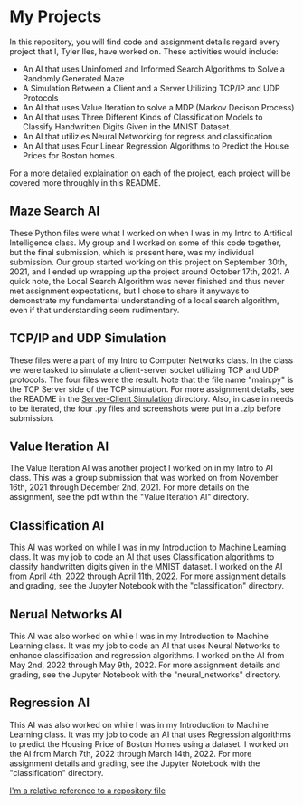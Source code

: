 # My Projects

In this repository, you will find code and assignment details regard every project that I, Tyler Iles, have worked on. These activities would include:

* An AI that uses Uninfomed and Informed Search Algorithms to Solve a Randomly Generated Maze
* A Simulation Between a Client and a Server Utilizing TCP/IP and UDP Protocols
* An AI that uses Value Iteration to solve a MDP (Markov Decison Process)
* An AI that uses Three Different Kinds of Classification Models to Classify Handwritten Digits Given in the MNIST Dataset.
* An AI that utilizies Neural Networking for regress and classification
* An AI that uses Four Linear Regression Algorithms to Predict the House Prices for Boston homes.

For a more detailed explaination on each of the project, each project will be covered more throughly in this README.

## Maze Search AI

These Python files were what I worked on when I was in my Intro to Artifical Intelligence class. My group and I worked on some of this code together, but the final submission, which is present here, was my individual submission. Our group started working on this project on September 30th, 2021, and I ended up wrapping up the project around October 17th, 2021. A quick note, the Local Search Algorithm was never finished and thus never met assignment expectations, but I chose to share it anyways to demonstrate my fundamental understanding of a local search algorithm, even if that understanding seem rudimentary.

## TCP/IP and UDP Simulation

These files were a part of my Intro to Computer Networks class. In the class we were tasked to simulate a client-server socket utilizing TCP and UDP protocols. The four files were the result. Note that the file name "main.py" is the TCP Server side of the TCP simulation. For more assignment details, see the README in the 
[Server-Client Simulation](Server-Client%20Simulation) directory. Also, in case in needs to be iterated, the four .py files and screenshots were put in a .zip before submission.

## Value Iteration AI

The Value Iteration AI was another project I worked on in my Intro to AI class. This was a group submission that was worked on from November 16th, 2021 through December 2nd, 2021. For more details on the assignment, see the pdf within the "Value Iteration AI" directory.

## Classification AI

This AI was worked on while I was in my Introduction to Machine Learning class. It was my job to code an AI that uses Classification algorithms to classify handwritten digits given in the MNIST dataset. I worked on the AI from April 4th, 2022 through April 11th, 2022. For more assignment details and grading, see the Jupyter Notebook with the "classification" directory.

## Nerual Networks AI

This AI was also worked on while I was in my Introduction to Machine Learning class. It was my job to code an AI that uses Neural Networks to enhance classification and regression algorithms. I worked on the AI from May 2nd, 2022 through May 9th, 2022. For more assignment details and grading, see the Jupyter Notebook with the "neural_networks" directory.

## Regression AI

This AI was also worked on while I was in my Introduction to Machine Learning class. It was my job to code an AI that uses Regression algorithms to predict the Housing Price of Boston Homes using a dataset. I worked on the AI from March 7th, 2022 through March 14th, 2022. For more assignment details and grading, see the Jupyter Notebook with the "classification" directory.

[I'm a relative reference to a repository file](../blob/master/LICENSE)
